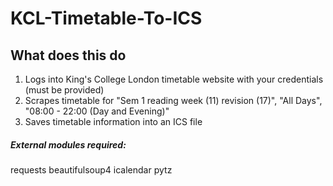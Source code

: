 # KCL-Timetable-To-ICS
 
## What does this do
1) Logs into King's College London timetable website with your credentials (must be provided)
2) Scrapes timetable for "Sem 1 reading week (11) revision (17)", "All Days", "08:00 - 22:00 (Day and Evening)"
3) Saves timetable information into an ICS file

##### External modules required:
requests
beautifulsoup4
icalendar
pytz
